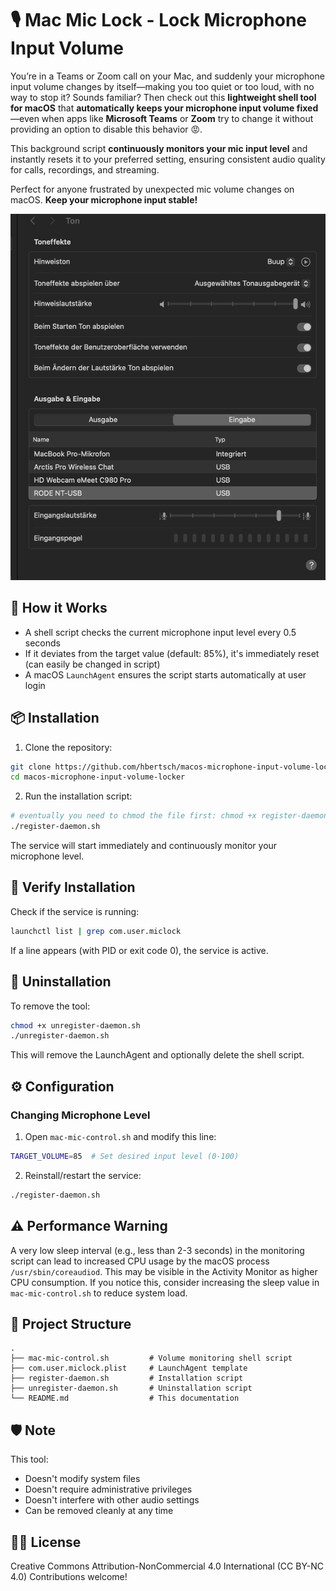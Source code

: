 # 🎙️ Mac Mic Lock - Lock Microphone Input Volume

You’re in a Teams or Zoom call on your Mac, and suddenly your microphone input volume changes by itself—making you too quiet or too loud, with no way to stop it? Sounds familiar? Then check out this **lightweight shell tool for macOS** that **automatically keeps your microphone input volume fixed**—even when apps like **Microsoft Teams** or **Zoom** try to change it without providing an option to disable this behavior 😡.

This background script **continuously monitors your mic input level** and instantly resets it to your preferred setting, ensuring consistent audio quality for calls, recordings, and streaming. 

Perfect for anyone frustrated by unexpected mic volume changes on macOS. **Keep your microphone input stable!**

![demo](resources/demo.gif)

## 🔧 How it Works

- A shell script checks the current microphone input level every 0.5 seconds
- If it deviates from the target value (default: 85%), it's immediately reset (can easily be changed in script)
- A macOS `LaunchAgent` ensures the script starts automatically at user login

## 📦 Installation

1. Clone the repository:
```bash
git clone https://github.com/hbertsch/macos-microphone-input-volume-locker.git
cd macos-microphone-input-volume-locker
```

2. Run the installation script:
```bash
# eventually you need to chmod the file first: chmod +x register-daemon.sh
./register-daemon.sh
```

The service will start immediately and continuously monitor your microphone level.

## 🧪 Verify Installation

Check if the service is running:
```bash
launchctl list | grep com.user.miclock
```
If a line appears (with PID or exit code 0), the service is active.

## 🔄 Uninstallation

To remove the tool:
```bash
chmod +x unregister-daemon.sh
./unregister-daemon.sh
```
This will remove the LaunchAgent and optionally delete the shell script.

## ⚙️ Configuration

### Changing Microphone Level

1. Open `mac-mic-control.sh` and modify this line:
```bash
TARGET_VOLUME=85  # Set desired input level (0-100)
```

2. Reinstall/restart the service:
```bash
./register-daemon.sh
```

## ⚠️ Performance Warning

A very low sleep interval (e.g., less than 2-3 seconds) in the monitoring script can lead to increased CPU usage by the macOS process `/usr/sbin/coreaudiod`. This may be visible in the Activity Monitor as higher CPU consumption. If you notice this, consider increasing the sleep value in `mac-mic-control.sh` to reduce system load.

## 📁 Project Structure

```
.
├── mac-mic-control.sh         # Volume monitoring shell script
├── com.user.miclock.plist     # LaunchAgent template
├── register-daemon.sh         # Installation script
├── unregister-daemon.sh       # Uninstallation script
└── README.md                  # This documentation
```

## 🛡️ Note

This tool:
- Doesn't modify system files
- Doesn't require administrative privileges
- Doesn't interfere with other audio settings
- Can be removed cleanly at any time

## 🧑‍💻 License

Creative Commons Attribution-NonCommercial 4.0 International (CC BY-NC 4.0)
Contributions welcome!
